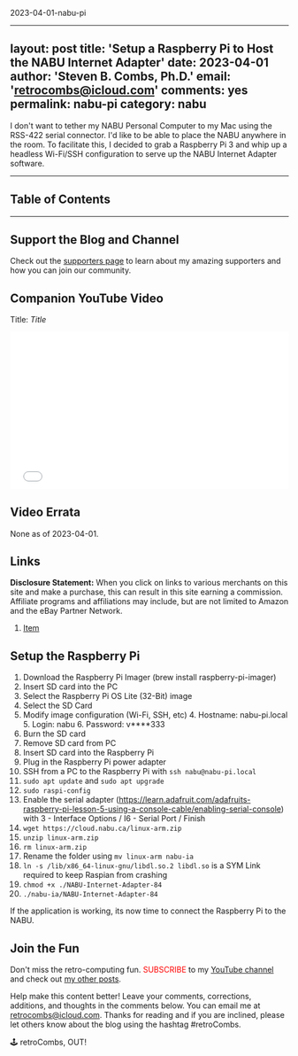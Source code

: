 2023-04-01-nabu-pi

---
layout: post
title: 'Setup a Raspberry Pi to Host the NABU Internet Adapter'
date: 2023-04-01
author: 'Steven B. Combs, Ph.D.'
email: 'retrocombs@icloud.com'
comments: yes
permalink: nabu-pi
category: nabu
---

I don't want to tether my NABU Personal Computer to my Mac using the RSS-422 serial connector. I'd like to be able to place the NABU anywhere in the room. To facilitate this, I decided to grab a Raspberry Pi 3 and whip up a headless Wi-Fi/SSH configuration to serve up the NABU Internet Adapter software.

----

## Table of Contents



----

## Support the Blog and Channel

Check out the [supporters page](/supporters) to learn about my amazing supporters and how you can join our community.

## Companion YouTube Video

Title: _Title_

<div style="position:relative;padding-top:56.25%;"><p><iframe src="link" frameborder="0" allowfullscreen="true" mozallowfullscreen="true" webkitallowfullscreen="true" style="position:absolute;top:0;left:0;width:100%;height:100%;"></iframe></p></div>

## Video Errata

None as of 2023-04-01.

## Links

**Disclosure Statement:** When you click on links to various merchants on this site and make a purchase, this can result in this site earning a commission. Affiliate programs and affiliations may include, but are not limited to Amazon and the eBay Partner Network.

1. [Item](link)

## Setup the Raspberry Pi

1. Download the Raspberry Pi Imager (brew install raspberry-pi-imager)
2. Insert SD card into the PC
2. Select the Raspberry Pi OS Lite (32-Bit) image
3. Select the SD Card
3. Modify image configuration (Wi-Fi, SSH, etc)
	4. Hostname: nabu-pi.local
	5. Login: nabu
	6. Password: v****333
3. Burn the SD card
4. Remove SD card from PC
5. Insert SD card into the Raspberry Pi
6. Plug in the Raspberry Pi power adapter
4. SSH from a PC to the Raspberry Pi with `ssh nabu@nabu-pi.local`
5. `sudo apt update` and `sudo apt upgrade`
6. `sudo raspi-config`
4. Enable the serial adapter (https://learn.adafruit.com/adafruits-raspberry-pi-lesson-5-using-a-console-cable/enabling-serial-console) with 3 - Interface Options / I6 - Serial Port / Finish
5. `wget https://cloud.nabu.ca/linux-arm.zip`
6. `unzip linux-arm.zip`
7. `rm linux-arm.zip`
8. Rename the folder using `mv linux-arm nabu-ia`
9. `ln -s /lib/x86_64-linux-gnu/libdl.so.2 libdl.so` is a SYM Link required to keep Raspian from crashing
9. `chmod +x ./NABU-Internet-Adapter-84`
10. `./nabu-ia/NABU-Internet-Adapter-84`

If the application is working, its now time to connect the Raspberry Pi to the NABU.

## Join the Fun

Don't miss the retro-computing fun. <font color="red">SUBSCRIBE</font> to my [YouTube channel](https://www.youtube.com/stevencombs) and check out [my other posts](https://www.stevencombs.com).

Help make this content better! Leave your comments, corrections, additions, and thoughts in the comments below. You can email me at [retrocombs@icloud.com](mailto:retrocombs@icloud.com). Thanks for reading and if you are inclined, please let others know about the blog using the hashtag #retroCombs.

🕹️ retroCombs, OUT!